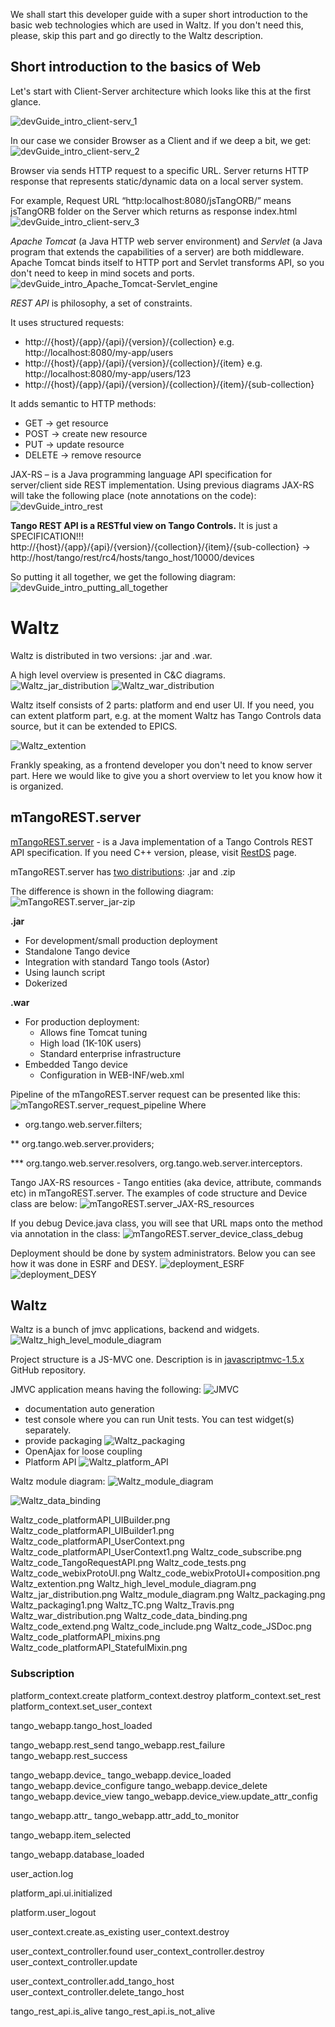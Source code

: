 We shall start this developer guide with a super short introduction to the basic web technologies which are used in Waltz. 
If you don't need this, please, skip this part and go directly to the Waltz description.

## Short introduction to the basics of Web
Let's start with Client-Server architecture which looks like this at the first glance.

![devGuide_intro_client-serv_1](images/devGuide_intro_client-serv_1.png)

In our case we consider Browser as a Client and if we deep a bit, we get:
![devGuide_intro_client-serv_2](images/devGuide_intro_client-serv_2.png)

Browser via sends HTTP request to a specific URL. 
Server returns HTTP response that represents static/dynamic data on a local server system.

For example, Request URL “http:localhost:8080/jsTangORB/” means jsTangORB folder on the Server which returns as response index.html 
![devGuide_intro_client-serv_3](images/devGuide_intro_client-serv_3.png)

_Apache Tomcat_ (a Java HTTP web server environment) and _Servlet_ (a Java program that extends the capabilities of a server) 
are both middleware. Apache Tomcat binds itself to HTTP port and Servlet transforms API, 
so you don't need to keep in mind socets and ports.
![devGuide_intro_Apache_Tomcat-Servlet_engine](images/devGuide_intro_Apache_Tomcat-Servlet_engine.png)

_REST API_ is philosophy, a set of constraints.

It uses structured requests:
* http://{host}/{app}/{api}/{version}/{collection} e.g. http://localhost:8080/my-app/users
* http://{host}/{app}/{api}/{version}/{collection}/{item} e.g. http://localhost:8080/my-app/users/123
* http://{host}/{app}/{api}/{version}/{collection}/{item}/{sub-collection}

It adds semantic to HTTP methods:
* GET → get resource
* POST → create new resource
* PUT → update resource
* DELETE → remove resource


JAX-RS –  is a Java programming language API specification for server/client side REST implementation. 
Using previous diagrams JAX-RS will take the following place (note annotations on the code):
![devGuide_intro_rest](images/devGuide_intro_rest.png)

**Tango REST API is a RESTful view on Tango Controls.** It is just a SPECIFICATION!!!
http://{host}/{app}/{api}/{version}/{collection}/{item}/{sub-collection} → http://host/tango/rest/rc4/hosts/tango_host/10000/devices

So putting it all together, we get the following diagram:
![devGuide_intro_putting_all_together](images/devGuide_intro_putting_all_together.png)


# Waltz


Waltz is distributed in two versions: .jar and .war.

A high level overview is presented in C&C diagrams.
![Waltz_jar_distribution](images/Waltz_jar_distribution.png)
![Waltz_war_distribution](images/Waltz_war_distribution.png)

Waltz itself consists of 2 parts: platform and end user UI. If you need, you can extent platform part, e.g.  at the moment Waltz has Tango Controls data source, but it can be extended to EPICS.

![Waltz_extention](images/Waltz_extention.png)

Frankly speaking, as a frontend developer you don't need to know server part. Here we would like to give you a short overview to let you know how it is organized.


## mTangoREST.server
[mTangoREST.server](https://github.com/ingvord/mtangorest.server) - is a Java implementation of a Tango Controls REST API specification. If you need C++ version, please, visit [RestDS](http://tangodevel.jinr.ru/git/tango/web/RestDS) page.

mTangoREST.server has [two distributions](https://github.com/Ingvord/mtangorest.server/releases): .jar and .zip

The difference is shown in the following diagram:
![mTangoREST.server_jar-zip](images/mTangoREST.server_jar-zip.png)

**.jar**
* For development/small production deployment
* Standalone Tango device 
* Integration with standard Tango tools (Astor)
* Using launch script
* Dokerized

**.war**
* For production deployment:
    - Allows fine Tomcat tuning
    - High load (1K-10K users)
    - Standard enterprise infrastructure
* Embedded Tango device 
    - Configuration in WEB-INF/web.xml


Pipeline of the mTangoREST.server request can be presented like this:
![mTangoREST.server_request_pipeline](images/mTangoREST.server_request_pipeline.png)
Where 
* org.tango.web.server.filters; 

** org.tango.web.server.providers;

*** org.tango.web.server.resolvers, org.tango.web.server.interceptors.

Tango JAX-RS resources - Tango entities (aka device, attribute, commands etc) in mTangoREST.server.
The examples of code structure and Device class are below:
![mTangoREST.server_JAX-RS_resources](images/mTangoREST.server_JAX-RS_resources.png)

If you debug Device.java class, you will see that URL maps onto the method via annotation in the class:
![mTangoREST.server_device_class_debug](images/mTangoREST.server_device_class_debug.png)

Deployment should be done by system administrators. Below you can see how it was done in ESRF and DESY.
![deployment_ESRF](images/deployment_ESRF.png)
![deployment_DESY](images/deployment_DESY.png)



## Waltz
Waltz is a bunch of jmvc applications, backend and widgets. 
![Waltz_high_level_module_diagram](images/Waltz_high_level_module_diagram.png)

Project structure is a  JS-MVC one. Description is in [javascriptmvc-1.5.x](https://github.com/jmvc-15x/javascriptmvc-1.5.x) GitHub repository.

JMVC application means having the following:
![JMVC](images/JMVC.png)

* documentation auto generation
* test console where you can run Unit tests. You can test widget(s) separately.
* provide packaging
![Waltz_packaging](images/Waltz_packaging.png)
* OpenAjax for loose coupling
* Platform API
![Waltz_platform_API](images/Waltz_platform_API.png)

Waltz module diagram:
![Waltz_module_diagram](images/Waltz_module_diagram.png)


![Waltz_data_binding](images/Waltz_data_binding.png)


Waltz_code_platformAPI_UIBuilder.png
Waltz_code_platformAPI_UIBuilder1.png
Waltz_code_platformAPI_UserContext.png
Waltz_code_platformAPI_UserContext1.png
Waltz_code_subscribe.png
Waltz_code_TangoRequestAPI.png
Waltz_code_tests.png
Waltz_code_webixProtoUI.png
Waltz_code_webixProtoUI+composition.png
Waltz_extention.png
Waltz_high_level_module_diagram.png
Waltz_jar_distribution.png
Waltz_module_diagram.png
Waltz_packaging.png
Waltz_packaging1.png
Waltz_TC.png
Waltz_Travis.png
Waltz_war_distribution.png
Waltz_code_data_binding.png
Waltz_code_extend.png
Waltz_code_include.png
Waltz_code_JSDoc.png
Waltz_code_platformAPI_mixins.png
Waltz_code_platformAPI_StatefulMixin.png


### Subscription

platform_context.create
platform_context.destroy
platform_context.set_rest
platform_context.set_user_context

tango_webapp.tango_host_loaded

tango_webapp.rest_send
tango_webapp.rest_failure
tango_webapp.rest_success

tango_webapp.device_
tango_webapp.device_loaded
tango_webapp.device_configure
tango_webapp.device_delete
tango_webapp.device_view
tango_webapp.device_view.update_attr_config

tango_webapp.attr_
tango_webapp.attr_add_to_monitor

tango_webapp.item_selected

tango_webapp.database_loaded

user_action.log

platform_api.ui.initialized

platform.user_logout

user_context.create.as_existing
user_context.destroy

user_context_controller.found
user_context_controller.destroy
user_context_controller.update

user_context_controller.add_tango_host
user_context_controller.delete_tango_host

tango_rest_api.is_alive
tango_rest_api.is_not_alive


